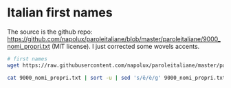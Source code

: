 # Italian first names

The source is the github repo: https://github.com/napolux/paroleitaliane/blob/master/paroleitaliane/9000_nomi_propri.txt (MIT license).
I just corrected some wovels accents.


```bash
# first names
wget https://raw.githubusercontent.com/napolux/paroleitaliane/master/paroleitaliane/9000_nomi_propri.txt

cat 9000_nomi_propri.txt | sort -u | sed 's/ë/è/g' 9000_nomi_propri.txt > names.txt

```
